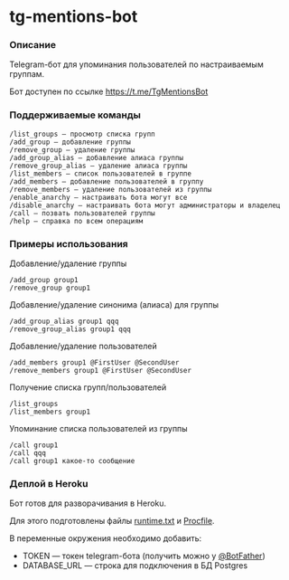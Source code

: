 # tg-mentions-bot

### Описание

Telegram-бот для упоминания пользователей по настраиваемым группам.

Бот доступен по ссылке https://t.me/TgMentionsBot

### Поддерживаемые команды

```
/list_groups — просмотр списка групп
/add_group — добавление группы
/remove_group — удаление группы
/add_group_alias — добавление алиаса группы
/remove_group_alias — удаление алиаса группы
/list_members — список пользователей в группе
/add_members — добавление пользователей в группу
/remove_members — удаление пользователей из группы
/enable_anarchy — настраивать бота могут все
/disable_anarchy — настраивать бота могут администраторы и владелец
/call — позвать пользователей группы
/help — справка по всем операциям
```

### Примеры использования

Добавление/удаление группы
```
/add_group group1
/remove_group group1
```

Добавление/удаление синонима (алиаса) для группы
```
/add_group_alias group1 qqq
/remove_group_alias group1 qqq
```

Добавление/удаление пользователей
```
/add_members group1 @FirstUser @SecondUser
/remove_members group1 @FirstUser @SecondUser
```

Получение списка групп/пользователей
```
/list_groups
/list_members group1
```

Упоминание списка пользователей из группы
```
/call group1
/call qqq
/call group1 какое-то сообщение
```

### Деплой в Heroku

Бот готов для разворачивания в Heroku.

Для этого подготовлены файлы [runtime.txt](runtime.txt) и [Procfile](Procfile).

В переменные окружения необходимо добавить:
- TOKEN — токен telegram-бота (получить можно у [@BotFather](https://t.me/BotFather))
- DATABASE_URL — строка для подключения в БД Postgres
